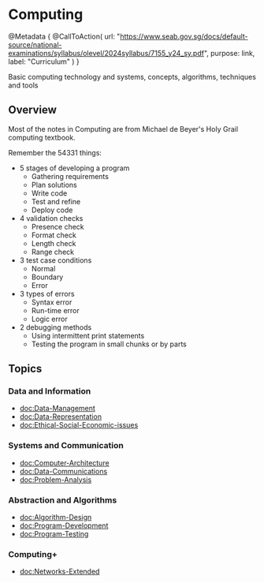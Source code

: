 # Computing

@Metadata {
    @CallToAction(
        url: "https://www.seab.gov.sg/docs/default-source/national-examinations/syllabus/olevel/2024syllabus/7155_y24_sy.pdf",
        purpose: link,
        label: "Curriculum"
    )
}

Basic computing technology and systems, concepts, algorithms, techniques and tools

## Overview

Most of the notes in Computing are from Michael de Beyer's Holy Grail computing textbook.

Remember the 54331 things:

- 5 stages of developing a program
    - Gathering requirements
    - Plan solutions
    - Write code
    - Test and refine
    - Deploy code
- 4 validation checks 
    - Presence check
    - Format check
    - Length check
    - Range check
- 3 test case conditions
    - Normal
    - Boundary
    - Error
- 3 types of errors
    - Syntax error
    - Run-time error
    - Logic error
- 2 debugging methods
    - Using intermittent print statements
    - Testing the program in small chunks or by parts

## Topics

### Data and Information
- <doc:Data-Management>
- <doc:Data-Representation>
- <doc:Ethical-Social-Economic-issues>

### Systems and Communication
- <doc:Computer-Architecture>
- <doc:Data-Communications>
- <doc:Problem-Analysis>

### Abstraction and Algorithms
- <doc:Algorithm-Design>
- <doc:Program-Development>
- <doc:Program-Testing>

### Computing+
- <doc:Networks-Extended>